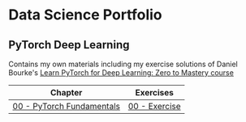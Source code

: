 # Data Science Portfolio
## PyTorch Deep Learning
Contains my own materials including my exercise solutions of Daniel Bourke's [Learn PyTorch for Deep Learning: Zero to Mastery course](https://github.com/mrdbourke/pytorch-deep-learning)

| Chapter  | Exercises |
| ------------- | ------------- |
| [00 - PyTorch Fundamentals](markdowns/00_pytorch_fundamentals.md)  | [00 - Exercise](markdowns/00_pytorch_fundamentals_exercise.md)  |
